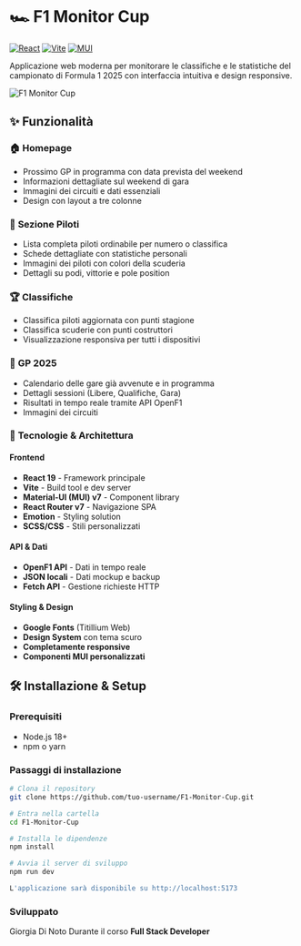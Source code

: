 # 🏎️ F1 Monitor Cup

[![React](https://img.shields.io/badge/React-19.1.1-blue)](https://reactjs.org/)
[![Vite](https://img.shields.io/badge/Vite-7.1.6-purple)](https://vitejs.dev/)
[![MUI](https://img.shields.io/badge/Material--UI-7.3.2-green)](https://mui.com/)

Applicazione web moderna per monitorare le classifiche e le statistiche del campionato di Formula 1 2025 con interfaccia intuitiva e design responsive.

![F1 Monitor Cup](https://img.shields.io/badge/F1-Monitor%20Cup-red)

## ✨ Funzionalità

### 🏠 **Homepage**
- Prossimo GP in programma con data prevista del weekend
- Informazioni dettagliate sul weekend di gara
- Immagini dei circuiti e dati essenziali
- Design con layout a tre colonne

### 👥 **Sezione Piloti**
- Lista completa piloti ordinabile per numero o classifica
- Schede dettagliate con statistiche personali
- Immagini dei piloti con colori della scuderia
- Dettagli su podi, vittorie e pole position

### 🏆 **Classifiche**
- Classifica piloti aggiornata con punti stagione
- Classifica scuderie con punti costruttori
- Visualizzazione responsiva per tutti i dispositivi

### 🏁 **GP 2025**
- Calendario delle gare già avvenute e in programma
- Dettagli sessioni (Libere, Qualifiche, Gara)
- Risultati in tempo reale tramite API OpenF1
- Immagini dei circuiti

### 🚀 **Tecnologie & Architettura**

#### Frontend
- **React 19** - Framework principale
- **Vite** - Build tool e dev server
- **Material-UI (MUI) v7** - Component library
- **React Router v7** - Navigazione SPA
- **Emotion** - Styling solution
- **SCSS/CSS** - Stili personalizzati

#### API & Dati
- **OpenF1 API** - Dati in tempo reale
- **JSON locali** - Dati mockup e backup
- **Fetch API** - Gestione richieste HTTP

#### Styling & Design
- **Google Fonts** (Titillium Web)
- **Design System** con tema scuro
- **Completamente responsive**
- **Componenti MUI personalizzati**

## 🛠️ Installazione & Setup

### Prerequisiti
- Node.js 18+ 
- npm o yarn

### Passaggi di installazione

```bash
# Clona il repository
git clone https://github.com/tuo-username/F1-Monitor-Cup.git

# Entra nella cartella
cd F1-Monitor-Cup

# Installa le dipendenze
npm install

# Avvia il server di sviluppo
npm run dev

L'applicazione sarà disponibile su http://localhost:5173
```
### Sviluppato
Giorgia Di Noto Durante il corso **Full Stack Developer**
